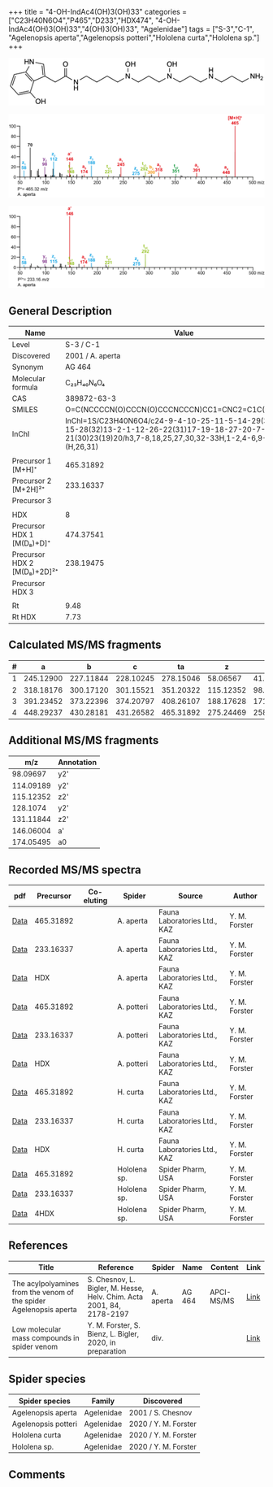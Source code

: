 +++
title = "4-OH-IndAc4(OH)3(OH)33"
categories = ["C23H40N6O4","P465","D233","HDX474",
"4-OH-IndAc4(OH)3(OH)33","4(OH)3(OH)33",
"Agelenidae"]
tags = ["S-3","C-1",
"Agelenopsis aperta","Agelenopsis potteri","Hololena curta","Hololena sp."]
+++

![](/img/4-OH-IndAc4(OH)3(OH)33.png)

![](/img_MSMS/465_4-OH-IndAc4(OH)3(OH)33_Aa.png?classes=border)

![](/img_MSMS/465_4-OH-IndAc4(OH)3(OH)33_Aa_2.png?classes=border)

## General Description

| Name                        | Value            |
|-----------------------------|------------------|
| Level                       | S-3 / C-1               |
| Discovered                  | 2001 / A. aperta |
| Synonym                     | AG 464           |
| Molecular formula           | C₂₃H₄₀N₆O₄       |
| CAS                         | 389872-63-3      |
| SMILES | O=C(NCCCCN(O)CCCN(O)CCCNCCCN)CC1=CNC2=C1C(O)=CC=C2  |
| InChI  | InChI=1S/C23H40N6O4/c24-9-4-10-25-11-5-14-29(33)16-6-15-28(32)13-2-1-12-26-22(31)17-19-18-27-20-7-3-8-21(30)23(19)20/h3,7-8,18,25,27,30,32-33H,1-2,4-6,9-17,24H2,(H,26,31)  |
|                             |                  |
| Precursor 1 [M+H]⁺          | 465.31892        |
| Precursor 2 [M+2H]²⁺        | 233.16337        |
| Precursor 3                 |                  |
|                             |                  |
| HDX                         | 8                |
| Precursor HDX 1 [M(D₈)+D]⁺   | 474.37541        |
| Precursor HDX 2 [M(D₈)+2D]²⁺ | 238.19475        |
| Precursor HDX 3             |                  |
|                             |                  |
| Rt                          | 9.48             |
| Rt HDX                      | 7.73             |

## Calculated MS/MS fragments

| # | a         | b         | c         | ta        | z         | y         | tz        |
|---|-----------|-----------|-----------|-----------|-----------|-----------|-----------|
| 1 | 245.12900 | 227.11844 | 228.10245 | 278.15046 | 58.06567  | 41.03912  | 75.09222  |
| 2 | 318.18176 | 300.17120 | 301.15521 | 351.20322 | 115.12352 | 98.09697  | 148.14498 |
| 3 | 391.23452 | 373.22396 | 374.20797 | 408.26107 | 188.17628 | 171.14973 | 221.19774 |
| 4 | 448.29237 | 430.28181 | 431.26582 | 465.31892 | 275.24469 | 258.21814 | 292.27124 |

## Additional MS/MS fragments

| m/z       | Annotation |
|-----------|------------|
| 98.09697  | y2'        |
| 114.09189 | y2'        |
| 115.12352 | z2'        |
| 128.1074  | y2'        |
| 131.11844 | z2'        |
| 146.06004    | a'   |
| 174.05495    | a0   |

## Recorded MS/MS spectra

| pdf                                                         | Precursor | Co-eluting | Spider    | Source                       | Author        |
|-------------------------------------------------------------|-----------|------------|-----------|------------------------------|---------------|
| [Data](/pdf/A-aperta/465_4-OH-IndAc4(OH)3(OH)33_Aa.pdf)     | 465.31892 |            | A. aperta | Fauna Laboratories Ltd., KAZ | Y. M. Forster |
| [Data](/pdf/A-aperta/465_4-OH-IndAc4(OH)3(OH)33_Aa_2.pdf)   | 233.16337 |            | A. aperta | Fauna Laboratories Ltd., KAZ | Y. M. Forster |
| [Data](/pdf/A-aperta/465_4-OH-IndAc4(OH)3(OH)33_Aa_HDX.pdf) | HDX       |            | A. aperta | Fauna Laboratories Ltd., KAZ | Y. M. Forster |
| [Data](/pdf/A-potteri/465_4-OH-IndAc4(OH)3(OH)33_Ap.pdf) | 465.31892 |           | A. potteri | Fauna Laboratories Ltd., KAZ | Y. M. Forster |
| [Data](/pdf/A-potteri/465_4-OH-IndAc4(OH)3(OH)33_Ap_2.pdf) | 233.16337 |           | A. potteri | Fauna Laboratories Ltd., KAZ | Y. M. Forster |
| [Data](/pdf/A-potteri/465_4-OH-IndAc4(OH)3(OH)33_Ap_HDX.pdf) | HDX |           | A. potteri | Fauna Laboratories Ltd., KAZ | Y. M. Forster |
| [Data](/pdf/H-curta/465_4-OH-IndAc4(OH)3(OH)33_Hc.pdf) | 465.31892 |           | H. curta | Fauna Laboratories Ltd., KAZ | Y. M. Forster |
| [Data](/pdf/H-curta/465_4-OH-IndAc4(OH)3(OH)33_2_Hc.pdf) | 233.16337 |           | H. curta | Fauna Laboratories Ltd., KAZ | Y. M. Forster |
| [Data](/pdf/H-curta/465_4-OH-IndAc4(OH)3(OH)33_Hc_HDX.pdf) | HDX |           | H. curta | Fauna Laboratories Ltd., KAZ | Y. M. Forster |
| [Data](/pdf/Hololena-sp/465_4-OH-IndAc4(OH)3(OH)33_Ho-sp.pdf) | 465.31892 |           | Hololena sp. | Spider Pharm, USA | Y. M. Forster |
| [Data](/pdf/Hololena-sp/465_4-OH-IndAc4(OH)3(OH)33_Ho-sp_2.pdf) | 233.16337 |           | Hololena sp. | Spider Pharm, USA | Y. M. Forster |
| [Data](/pdf/Hololena-sp/465_4-OH-IndAc4(OH)3(OH)33_Ho-sp_HDX.pdf) | 4HDX |           | Hololena sp. | Spider Pharm, USA | Y. M. Forster |

## References

| Title                                                              | Reference                                                             | Spider    | Name   | Content    | Link                                                                                                                          |
|--------------------------------------------------------------------|-----------------------------------------------------------------------|-----------|--------|------------|-------------------------------------------------------------------------------------------------------------------------------|
| The acylpolyamines from the venom of the spider Agelenopsis aperta | S. Chesnov, L. Bigler, M. Hesse, Helv. Chim. Acta 2001, 84, 2178-2197 | A. aperta | AG 464 | APCI-MS/MS | [Link](https://onlinelibrary.wiley.com/doi/abs/10.1002/1522-2675%2820010815%2984%3A8%3C2178%3A%3AAID-HLCA2178%3E3.0.CO%3B2-N) |
| Low molecular mass compounds in spider venom      | Y. M. Forster, S. Bienz, L. Bigler, 2020, in preparation          | div.       |   |   | [Link](unknown) |

## Spider species

| Spider species     | Family     | Discovered        |
|--------------------|------------|-------------------|
| Agelenopsis aperta | Agelenidae | 2001 / S. Chesnov |
| Agelenopsis potteri | Agelenidae | 2020 / Y. M. Forster |
| Hololena curta | Agelenidae | 2020 / Y. M. Forster |
| Hololena sp. | Agelenidae | 2020 / Y. M. Forster |

## Comments